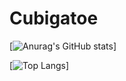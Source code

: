 # Cubigatoe
[![Anurag's GitHub stats](https://github-readme-stats.vercel.app/api?username=Cubigator)]

[![Top Langs](https://github-readme-stats.vercel.app/api/top-langs/?username=Cubigator)]

